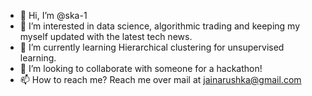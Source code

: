 - 👋 Hi, I’m @ska-1
- 👀 I’m interested in data science, algorithmic trading and keeping my myself updated with the latest tech news.
- 🌱 I’m currently learning Hierarchical clustering for unsupervised learning.
- 💞️ I’m looking to collaborate with someone for a hackathon!
- 📫 How to reach me? Reach me over mail at jainarushka@gmail.com

<!---
ska-1/ska-1 is a ✨ special ✨ repository because its `README.md` (this file) appears on your GitHub profile.
You can click the Preview link to take a look at your changes.
--->
